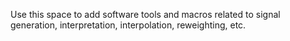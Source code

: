 Use this space to add software tools and macros related to signal generation, interpretation, interpolation, reweighting, etc.